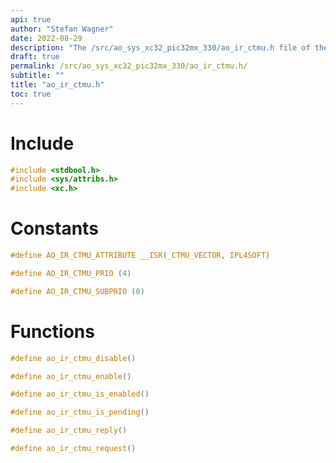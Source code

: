 ```yaml
---
api: true
author: "Stefan Wagner"
date: 2022-08-29
description: "The /src/ao_sys_xc32_pic32mx_330/ao_ir_ctmu.h file of the ao real-time operating system."
draft: true
permalink: /src/ao_sys_xc32_pic32mx_330/ao_ir_ctmu.h/
subtitle: ""
title: "ao_ir_ctmu.h"
toc: true
---
```


# Include

```c
#include <stdbool.h>
#include <sys/attribs.h>
#include <xc.h>
```

# Constants

```c
#define AO_IR_CTMU_ATTRIBUTE __ISR(_CTMU_VECTOR, IPL4SOFT)
```

```c
#define AO_IR_CTMU_PRIO (4)
```

```c
#define AO_IR_CTMU_SUBPRIO (0)
```

# Functions

```c
#define ao_ir_ctmu_disable()
```

```c
#define ao_ir_ctmu_enable()
```

```c
#define ao_ir_ctmu_is_enabled()
```

```c
#define ao_ir_ctmu_is_pending()
```

```c
#define ao_ir_ctmu_reply()
```

```c
#define ao_ir_ctmu_request()
```

